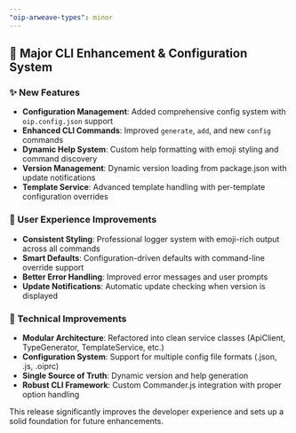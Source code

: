 ```yaml
---
"oip-arweave-types": minor
---
```


## 🚀 Major CLI Enhancement & Configuration System

### ✨ New Features
- **Configuration Management**: Added comprehensive config system with `oip.config.json` support
- **Enhanced CLI Commands**: Improved `generate`, `add`, and new `config` commands
- **Dynamic Help System**: Custom help formatting with emoji styling and command discovery
- **Version Management**: Dynamic version loading from package.json with update notifications
- **Template Service**: Advanced template handling with per-template configuration overrides

### 🎨 User Experience Improvements  
- **Consistent Styling**: Professional logger system with emoji-rich output across all commands
- **Smart Defaults**: Configuration-driven defaults with command-line override support
- **Better Error Handling**: Improved error messages and user prompts
- **Update Notifications**: Automatic update checking when version is displayed

### 🔧 Technical Improvements
- **Modular Architecture**: Refactored into clean service classes (ApiClient, TypeGenerator, TemplateService, etc.)
- **Configuration System**: Support for multiple config file formats (.json, .js, .oiprc)
- **Single Source of Truth**: Dynamic version and help generation
- **Robust CLI Framework**: Custom Commander.js integration with proper option handling

This release significantly improves the developer experience and sets up a solid foundation for future enhancements.
